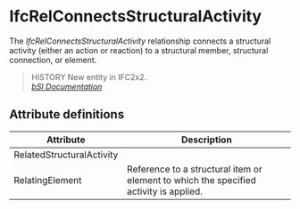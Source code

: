 IfcRelConnectsStructuralActivity
================================
The _IfcRelConnectsStructuralActivity_ relationship connects a structural
activity (either an action or reaction) to a structural member, structural
connection, or element.  
  
> HISTORY  New entity in IFC2x2.  
[ _bSI
Documentation_](https://standards.buildingsmart.org/IFC/DEV/IFC4_2/FINAL/HTML/schema/ifcstructuralanalysisdomain/lexical/ifcrelconnectsstructuralactivity.htm)


Attribute definitions
---------------------
| Attribute                 | Description                                                                           |
|---------------------------|---------------------------------------------------------------------------------------|
| RelatedStructuralActivity |                                                                                       |
| RelatingElement           | Reference to a structural item or element to which the specified activity is applied. |

